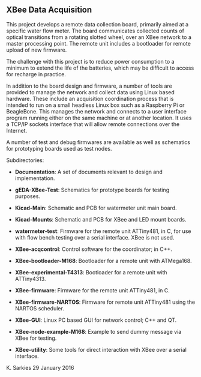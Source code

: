 XBee Data Acquisition
---------------------

This project develops a remote data collection board, primarily aimed at a
specific water flow meter. The board communicates collected counts of optical
transitions from a rotating slotted wheel, over an XBee network to a master
processing point. The remote unit includes a bootloader for remote upload of
new firmware.

The challenge with this project is to reduce power consumption to a minimum
to extend the life of the batteries, which may be difficult to access for
recharge in practice.

In addition to the board design and firmware, a number of tools are provided
to manage the network and collect data using Linux based hardware. These include
an acquisition coordination process that is intended to run on a small headless
Linux box such as a Raspberry Pi or BeagleBone. This manages the network and
connects to a user interface program running either on the same machine or
at another location. It uses a TCP/IP sockets interface that will allow remote
connections over the Internet.

A number of test and debug firmwares are available as well as schematics for
prototyping boards used as test nodes.

Subdirectories:

* **Documentation**:           A set of documents relevant to design and implementation.

* **gEDA-XBee-Test**:          Schematics for prototype boards for testing purposes.

* **Kicad-Main**:              Schematic and PCB for watermeter unit main board.

* **Kicad-Mounts**:            Schematic and PCB for XBee and LED mount boards.

* **watermeter-test**:         Firmware for the remote unit ATTiny481, in C, for use
 with flow bench testing over a serial interface. XBee is not used.

* **XBee-acqcontrol**:         Control software for the coordinator; in C++.

* **XBee-bootloader-M168**:    Bootloader for a remote unit with ATMega168.

* **XBee-experimental-T4313**: Bootloader for a remote unit with ATTiny4313.

* **XBee-firmware**:           Firmware for the remote unit ATTiny481, in C.

* **XBee-firmware-NARTOS**:    Firmware for remote unit ATTiny481 using the NARTOS
scheduler.

* **XBee-GUI**:                Linux PC based GUI for network control; C++ and QT.

* **XBee-node-example-M168**:  Example to send dummy message via XBee for testing.

* **XBee-utility**:            Some tools for direct interaction with XBee over a
serial interface.

K. Sarkies
29 January 2016

